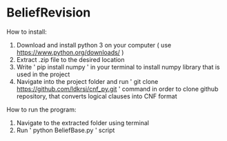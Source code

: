 # BeliefRevision
How to install:

1. Download and install python 3 on your computer ( use https://www.python.org/downloads/ )
2. Extract .zip file to the desired location
3. Write ' pip install numpy ' in your terminal to install numpy library that is used in the project
4. Navigate into the project folder and run ' git clone https://github.com/ldkrsi/cnf_py.git ' command in order to clone github repository, that converts logical clauses into CNF format

How to run the program:

1. Navigate to the extracted folder using terminal
2. Run ' python BeliefBase.py ' script
